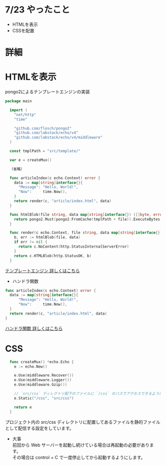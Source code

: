# 7/23 やったこと
- HTMLを表示
- CSSを配置

# 詳細
# HTMLを表示
 pongo2によるテンプレートエンジンの実装
```go
package main

  import (
    "net/http"
    "time"

    "github.com/flosch/pongo2"
    "github.com/labstack/echo/v4"
    "github.com/labstack/echo/v4/middleware"
  )

  const tmplPath = "src/template/"

  var e = createMux()

  （省略）

  func articleIndex(c echo.Context) error {
    data := map[string]interface{}{
      "Message": "Hello, World!",
      "Now":     time.Now(),
    }
    return render(c, "article/index.html", data)
  }

  func htmlBlob(file string, data map[string]interface{}) ([]byte, error) {
    return pongo2.Must(pongo2.FromCache(tmplPath + file)).ExecuteBytes(data)
  }

  func render(c echo.Context, file string, data map[string]interface{}) error {
    b, err := htmlBlob(file, data)
    if err != nil {
      return c.NoContent(http.StatusInternalServerError)
    }
    return c.HTMLBlob(http.StatusOK, b)
  }
  ```
  <a href="https://www.twihike.dev/docs/golang-web/templates">テンプレートエンジン 詳しくはこちら</a><br>
  
  
  - ハンドラ関数
  ```go
  func articleIndex(c echo.Context) error {
	data := map[string]interface{}{
		"Message": "Hello, World!",
		"Now":     time.Now(),
	}
	return render(c, "article/index.html", data)
}
```
<a href="https://www.morelife.work/entry/2019/09/27/go-web-app-handler">ハンドラ関数 詳しくはこちら</a><br>

# CSS
```go
  func createMux() *echo.Echo {
    e := echo.New()

    e.Use(middleware.Recover())
    e.Use(middleware.Logger())
    e.Use(middleware.Gzip())

    // `src/css` ディレクトリ配下のファイルに `/css` のパスでアクセスできるようにする
    e.Static("/css", "src/css")

    return e
  }
```

プロジェクト内の src/css ディレクトリに配置してあるファイルを静的ファイルとして配信する設定をしています。<br>

- 大事<br>
前回から Web サーバーを起動し続けている場合は再起動の必要があります。<br>
その場合は control + C で一度停止してから起動するようにします。<br>
